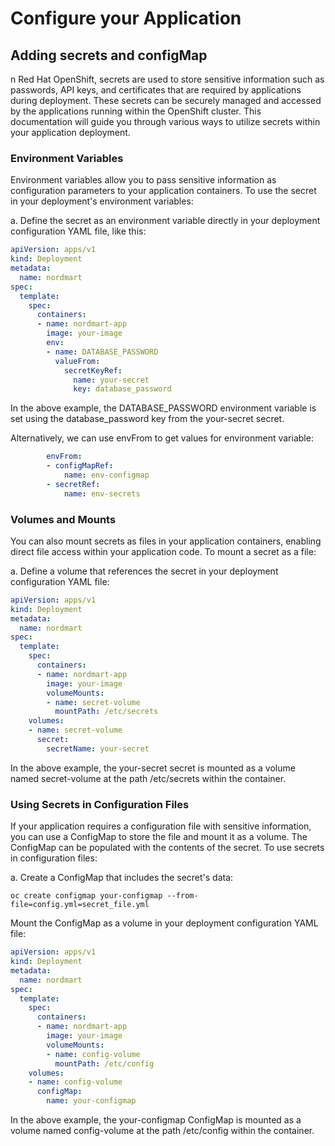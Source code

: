 # Configure your Application

## Adding secrets and configMap

n Red Hat OpenShift, secrets are used to store sensitive information such as passwords, API keys, and certificates that are required by applications during deployment. These secrets can be securely managed and accessed by the applications running within the OpenShift cluster. This documentation will guide you through various ways to utilize secrets within your application deployment.

### Environment Variables

Environment variables allow you to pass sensitive information as configuration parameters to your application containers. To use the secret in your deployment's environment variables:

a. Define the secret as an environment variable directly in your deployment configuration YAML file, like this:

```yaml
apiVersion: apps/v1
kind: Deployment
metadata:
  name: nordmart
spec:
  template:
    spec:
      containers:
      - name: nordmart-app
        image: your-image
        env:
        - name: DATABASE_PASSWORD
          valueFrom:
            secretKeyRef:
              name: your-secret
              key: database_password
```
In the above example, the DATABASE_PASSWORD environment variable is set using the database_password key from the your-secret secret.

Alternatively, we can use envFrom to get values for environment variable:

```yaml
        envFrom:
        - configMapRef:
            name: env-configmap
        - secretRef:
            name: env-secrets
```

### Volumes and Mounts

You can also mount secrets as files in your application containers, enabling direct file access within your application code. To mount a secret as a file:

a. Define a volume that references the secret in your deployment configuration YAML file:

```yaml
apiVersion: apps/v1
kind: Deployment
metadata:
  name: nordmart
spec:
  template:
    spec:
      containers:
      - name: nordmart-app
        image: your-image
        volumeMounts:
        - name: secret-volume
          mountPath: /etc/secrets
    volumes:
    - name: secret-volume
      secret:
        secretName: your-secret
```
In the above example, the your-secret secret is mounted as a volume named secret-volume at the path /etc/secrets within the container.

### Using Secrets in Configuration Files

If your application requires a configuration file with sensitive information, you can use a ConfigMap to store the file and mount it as a volume. The ConfigMap can be populated with the contents of the secret. To use secrets in configuration files:

a. Create a ConfigMap that includes the secret's data:

`oc create configmap your-configmap --from-file=config.yml=secret_file.yml`

Mount the ConfigMap as a volume in your deployment configuration YAML file:

```yaml
apiVersion: apps/v1
kind: Deployment
metadata:
  name: nordmart
spec:
  template:
    spec:
      containers:
      - name: nordmart-app
        image: your-image
        volumeMounts:
        - name: config-volume
          mountPath: /etc/config
    volumes:
    - name: config-volume
      configMap:
        name: your-configmap
```

In the above example, the your-configmap ConfigMap is mounted as a volume named config-volume at the path /etc/config within the container.
